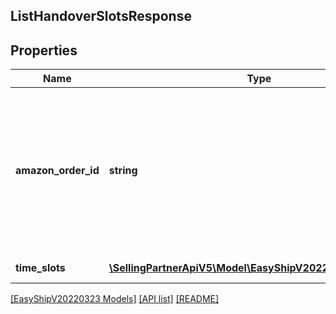 ## ListHandoverSlotsResponse

## Properties

Name | Type | Description | Notes
------------ | ------------- | ------------- | -------------
**amazon_order_id** | **string** | An Amazon-defined order identifier. Identifies the order that the seller wants to deliver using Amazon Easy Ship. |
**time_slots** | [**\SellingPartnerApiV5\Model\EasyShipV20220323\TimeSlot[]**](TimeSlot.md) | A list of time slots. |

[[EasyShipV20220323 Models]](../) [[API list]](../../Api) [[README]](../../../README.md)
